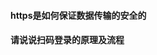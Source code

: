 #### **https是如何保证数据传输的安全的**

[参考链接]: https://www.cnblogs.com/yinn/p/9796455.html



####  请说说扫码登录的原理及流程

[参考链接]: https://www.cnblogs.com/bndong/p/12607579.html

